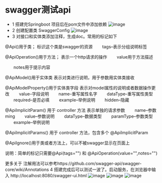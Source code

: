 # swagger测试api
* 1 搭建完Springboot 项目后在pom文件中添加依赖
![image](https://github.com/resisterdkdk/Mini-Program-for-used-books/blob/master/Workload/Lijiayong_18214753/images/sg1.png?raw=true)
* 2 创建配置类 SwaggerConfig
![image](https://github.com/resisterdkdk/Mini-Program-for-used-books/blob/master/Workload/Lijiayong_18214753/images/sg2.png?raw=true)
* 3 对接口和实体类添加注释，生成doc。常用的标记如下

@Api()用于类； 
标识这个类是swagger的资源
　　tags–表示分组说明标签

@ApiOperation()用于方法； 
表示一个http请求的操作
　　value用于方法描述 

　　notes用于提示内容

@ApiModel()用于实体类 
表示对类进行说明，用于参数用实体类接收


@ApiModelProperty()用于实体类字段 
表示对model属性的说明或者数据操作更改 
　　value–字段说明 
　　name–重写属性名字 
　　dataType–重写属性类型 
　　required–是否必填 
　　example–举例说明 
　　hidden–隐藏


@ApiImplicitParam() 用于 controller 方法 
表示单独的请求参数
　　name–参数ming 
　　value–参数说明 
　　dataType–数据类型 
　　paramType–参数类型 
　　example–举例说明

@ApiImplicitParams() 用于 controller 方法，包含多个 @ApiImplicitParam


@ApiIgnore()用于类或者方法上，可以不被swagger显示在页面上

说明：简单的标记只需要@Api(tags="") 和 @ApiOperation(value="",notes="")

更多关于 注解用法可以参考https://github.com/swagger-api/swagger-core/wiki/Annotations
4 搭建完成后可以测试一波了。启动服务，在浏览器中输入 http://localhost:8080/swagger-ui.html 
![image](https://github.com/resisterdkdk/Mini-Program-for-used-books/blob/master/Workload/Lijiayong_18214753/images/sg3.png?raw=true)
![image](https://github.com/resisterdkdk/Mini-Program-for-used-books/blob/master/Workload/Lijiayong_18214753/images/sg4.png?raw=true)
![image](https://github.com/resisterdkdk/Mini-Program-for-used-books/blob/master/Workload/Lijiayong_18214753/images/sg5.png?raw=true)
